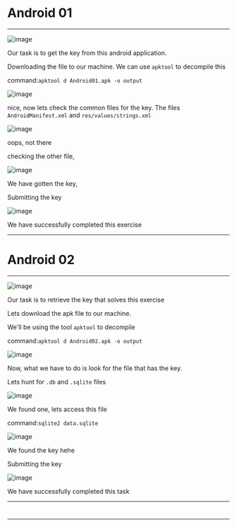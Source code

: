 # Android 01
<hr>

![image](https://github.com/BlackAnon22/BlackAnon22.github.io/assets/67879936/dabd457b-3a3c-41f1-bd3a-a5e8f597ec26)

Our task is to get the key from this android application.

Downloading the file to our machine. We can use ```apktool``` to decompile this

command:```apktool d Android01.apk -o output```

![image](https://github.com/BlackAnon22/BlackAnon22.github.io/assets/67879936/77f59522-9b4e-4dd2-80d7-543828786c9e)

nice, now lets check the common files for the key. The files ```AndroidManifest.xml``` and ```res/values/strings.xml```

![image](https://github.com/BlackAnon22/BlackAnon22.github.io/assets/67879936/fc26db8c-2653-4423-918b-17f2a4db3221)

oops, not there

checking the other file,

![image](https://github.com/BlackAnon22/BlackAnon22.github.io/assets/67879936/e9347e46-1a28-47cc-bb65-ab6a8ec7a3e1)

We have gotten the key,

Submitting the key

![image](https://github.com/BlackAnon22/BlackAnon22.github.io/assets/67879936/3e504138-84b5-4124-b4db-8a3922d7207c)

We have successfully completed this exercise

---------------------------

# Android 02
<hr>

![image](https://github.com/BlackAnon22/BlackAnon22.github.io/assets/67879936/e362f170-d639-4221-8e59-9c706fe5306a)

Our task is to retrieve the key that solves this exercise

Lets download the apk file to our machine.

We'll be using the tool ```apktool``` to decompile

command:```apktool d Android02.apk -o output```

![image](https://github.com/BlackAnon22/BlackAnon22.github.io/assets/67879936/3a3cc77f-9f59-45c5-ad4c-69dc8fa422a7)

Now, what we  have to do is  look for the file that has the key.

Lets hunt for ```.db``` and ```.sqlite``` files

![image](https://github.com/BlackAnon22/BlackAnon22.github.io/assets/67879936/f2c413b0-b624-48a2-9173-908f1cf53db3)

We found one, lets access this file

command:```sqlite2 data.sqlite```

![image](https://github.com/BlackAnon22/BlackAnon22.github.io/assets/67879936/f1432385-c74a-4301-b719-0fff1f2f7b0a)

We found the key hehe

Submitting the key

![image](https://github.com/BlackAnon22/BlackAnon22.github.io/assets/67879936/fd623df5-acad-41bd-967c-80a80eb3c858)

We have successfully completed this task

--------------------------

# 
<hr>



















